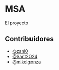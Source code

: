# MSA

El proyecto

## Contribuidores

- [@zanl0](https://github.com/zanl0)
- [@Sant2024](https://github.com/Sant2024)
- [@mikelgonza](https://github.com/miklegonza)

